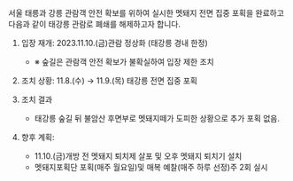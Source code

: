 서울 태릉과 강릉 관람객 안전 확보를 위하여 실시한 멧돼지 전면 집중 포획을 완료하고 다음과 같이 태강릉 관람로 폐쇄를 해제하고자 합니다.

1. 입장 재개: 2023.11.10.(금)관람 정상화 (태강릉 경내 한정)
   - ※ 숲길은 관람객 안전 확보가 불확실하여 입장 제한 조치

2. 조치 상황: 11.8.(수) → 11.9.(목) 태강릉 전면 집중 포획

3. 조치 결과
   - 태강릉 숲길 뒤 불암산 후면부로 멧돼지떼가 도피한 상황으로 추가 포획 없음.

4. 향후 계획:
   - 11.10.(금)개방 전 멧돼지 퇴치제 살포 및 오후 멧돼지 퇴치기 설치
   - 멧돼지포획단 포획(매주 월요일)및 매복 예찰(매주 하루 선정)주 2회 실시